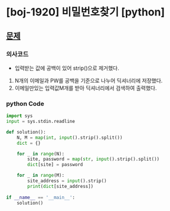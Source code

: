 # [boj-1920] 비밀번호찾기 [python] 

## [문제](https://www.acmicpc.net/problem/17219) 

### 의사코드 
- 입력받는 값에 공백이 있어 strip()으로 제거했다.
1. N개의 이메일과 PW를 공백을 기준으로 나누어 딕셔너리에 저장했다.
2. 이메일만있는 입력값M개를 받아 딕셔너리에서 검색하여 출력했다.

### python Code
```py
import sys
input = sys.stdin.readline

def solution():
    N, M = map(int, input().strip().split())
    dict = {}

    for _ in range(N):
        site, password = map(str, input().strip().split())
        dict[site] = password

    for _ in range(M):
        site_address = input().strip()
        print(dict[site_address])
            
if __name__ == '__main__':
    solution()
```